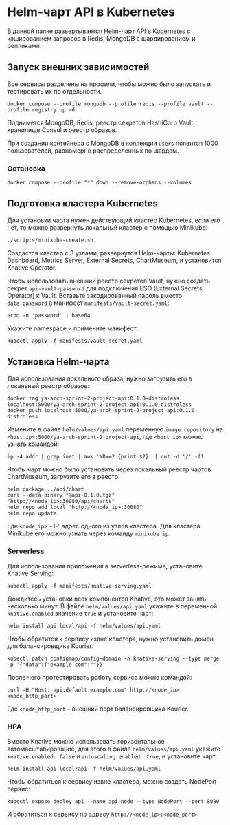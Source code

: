 # Helm-чарт API в Kubernetes

В данной папке развертывается Helm-чарт API в Kubernetes с кэшированием запросов в Redis, MongoDB с шардированием и
репликами.

## Запуск внешних зависимостей

Все сервисы разделены на профили, чтобы можно было запускать и тестировать их по отдельности.

```shell
docker compose --profile mongodb --profile redis --profile vault --profile registry up -d
```

Поднимется MongoDB, Redis, реестр секретов HashiCorp Vault, хранилище Consul и реестр образов.

При создании контейнера с MongoDB в коллекции `users` появится 1000 пользователей, равномерно распределенных по шардам.

### Остановка

```shell
docker compose --profile "*" down --remove-orphans --volumes
```

## Подготовка кластера Kubernetes

Для установки чарта нужен действующий кластер Kubernetes, если его нет, то можно развернуть локальный кластер с помощью
Minikube:

```shell
./scripts/minikube-create.sh
```

Создастся кластер с 3 узлами, развернутся Helm-чарты: Kubernetes Dashboard, Metrics Server, External Secrets,
ChartMuseum, и установится Knative Operator.

Чтобы использовать внешний реестр секретов Vault, нужно создать секрет `api-vault-password` для подключения
ESO (External Secrets Operator) к Vault.
Вставьте закодированный пароль вместо `data.password` в манифест `manifests/vault-secret.yaml`:

```shell
echo -n 'password' | base64
```

Укажите namespace и примените манифест:

```shell
kubectl apply -f manifests/vault-secret.yaml
```

## Установка Helm-чарта

Для использования локального образа, нужно загрузить его в локальный реестр образов:

```shell
docker tag ya-arch-sprint-2-project-api:0.1.0-distroless localhost:5000/ya-arch-sprint-2-project-api:0.1.0-distroless
docker push localhost:5000/ya-arch-sprint-2-project-api:0.1.0-distroless
```

Измените в файле `helm/values/api.yaml` переменную `image.repository` на `<host_ip>:5000/ya-arch-sprint-2-project-api`,
где `<host_ip>` можно узнать командой:

```shell
ip -4 addr | grep inet | awk 'NR==2 {print $2}' | cut -d '/' -f1
```

Чтобы чарт можно было установить через локальный реестр чартов ChartMuseum, загрузите его в реестр:

```shell
helm package ../api/chart
curl --data-binary "@api-0.1.0.tgz" "http://<node_ip>:30080/api/charts"
helm repo add local "http://<node_ip>:30080"
helm repo update
```

Где `<node_ip>` – IP-адрес одного из узлов кластера. Для кластера Minikube его можно узнать через команду `minikube ip`.

### Serverless

Для использования приложения в serverless-режиме, установите Knative Serving:

```shell
kubectl apply -f manifests/knative-serving.yaml
```

Дождитесь установки всех компонентов Knative, это может занять несколько минут.
В файле `helm/values/api.yaml` укажите в переменной `knative.enabled` значение `true` и установите чарт:

```shell
helm install api local/api -f helm/values/api.yaml
```

Чтобы обратится к сервису извне кластера, нужно установить домен для балансировщика Kourier:

```shell
kubectl patch configmap/config-domain -n knative-serving --type merge -p '{"data":{"example.com":""}}'
```

После чего протестировать работу сервиса можно командой:

```shell
curl -H "Host: api.default.example.com" http://<node_ip>:<node_http_port>
```

Где `<node_http_port` – внешний порт балансировщика Kourier.

### HPA

Вместо Knative можно использовать горизонтальное автомасштабирование, для этого в файле `helm/values/api.yaml` укажите
`knative.enabled: false` и `autoscaling.enabled: true`, и установите чарт:

```shell
helm install api local/api -f helm/values/api.yaml
```

Чтобы обратиться к сервису извне кластера, можно создать NodePort сервис:

```shell
kubectl expose deploy api --name api-node --type NodePort --port 8080
```

И обратиться к сервису по адресу `http://<node_ip>:<node_port>`.
